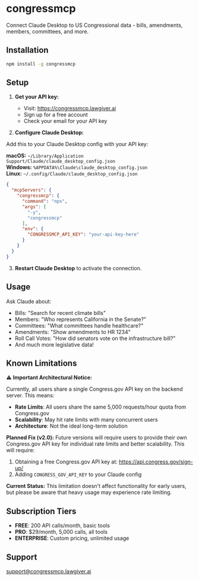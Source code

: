 # congressmcp

Connect Claude Desktop to US Congressional data - bills, amendments, members, committees, and more.

## Installation

```bash
npm install -g congressmcp
```

## Setup

1. **Get your API key:**
   - Visit: https://congressmcp.lawgiver.ai
   - Sign up for a free account  
   - Check your email for your API key

2. **Configure Claude Desktop:**

Add this to your Claude Desktop config with your API key:

**macOS:** `~/Library/Application Support/Claude/claude_desktop_config.json`  
**Windows:** `%APPDATA%\Claude\claude_desktop_config.json`  
**Linux:** `~/.config/Claude/claude_desktop_config.json`

```json
{
  "mcpServers": {
    "congressmcp": {
      "command": "npx",
      "args": [
        "-y", 
        "congressmcp"
      ],
      "env": {
        "CONGRESSMCP_API_KEY": "your-api-key-here"
      }
    }
  }
}
```

3. **Restart Claude Desktop** to activate the connection.

## Usage

Ask Claude about:
- Bills: "Search for recent climate bills"
- Members: "Who represents California in the Senate?"  
- Committees: "What committees handle healthcare?"
- Amendments: "Show amendments to HR 1234"
- Roll Call Votes: "How did senators vote on the infrastructure bill?"
- And much more legislative data!

## Known Limitations

⚠️ **Important Architectural Notice:**

Currently, all users share a single Congress.gov API key on the backend server. This means:

- **Rate Limits**: All users share the same 5,000 requests/hour quota from Congress.gov
- **Scalability**: May hit rate limits with many concurrent users
- **Architecture**: Not the ideal long-term solution

**Planned Fix (v2.0):** Future versions will require users to provide their own Congress.gov API key for individual rate limits and better scalability. This will require:
1. Obtaining a free Congress.gov API key at: https://api.congress.gov/sign-up/
2. Adding `CONGRESS_GOV_API_KEY` to your Claude config

**Current Status:** This limitation doesn't affect functionality for early users, but please be aware that heavy usage may experience rate limiting.

## Subscription Tiers

- **FREE**: 200 API calls/month, basic tools
- **PRO**: $29/month, 5,000 calls, all tools
- **ENTERPRISE**: Custom pricing, unlimited usage

## Support

support@congressmcp.lawgiver.ai